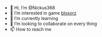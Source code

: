 - 👋 Hi, I’m @Nickus368
- 👀 I’m interested in game [bloxorz](https://bloxorz.io)
- 🌱 I’m currently learning
- 💞️ I’m looking to collaborate on every thing 
- 📫 How to reach me 

<!---
Nickus368/Nickus368 is a ✨ special ✨ repository because its `README.md` (this file) appears on your GitHub profile.
You can click the Preview link to take a look at your changes.
--->

